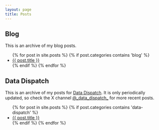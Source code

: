 ```yaml
---
layout: page
title: Posts
---
```


## Blog

This is an archive of my blog posts.

<ul>
  {% for post in site.posts %}
  {% if post.categories contains 'blog' %}
    <li>
      <a href="{{ post.url }}">{{ post.title }}</a>
    </li>
  {% endif %}
  {% endfor %}
</ul>

## Data Dispatch

This is an archive of my posts for [Data Dispatch](/data-dispatch/). It is only periodically updated, so check the
X channel [@\_data_dispatch\_](https://x.com/_data_dispatch_) for more recent posts.

<ul>
  {% for post in site.posts %}
  {% if post.categories contains 'data-dispatch' %}
    <li>
      <a href="{{ post.url }}">{{ post.title }}</a>
    </li>
  {% endif %}
  {% endfor %}
</ul>
